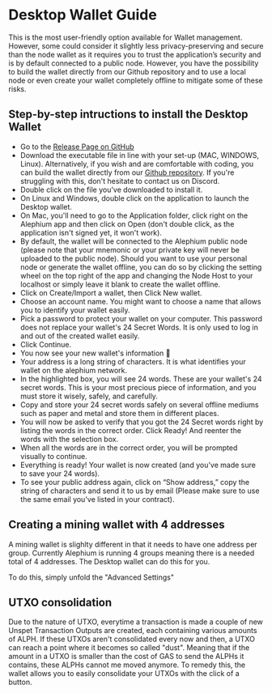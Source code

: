 # Desktop Wallet Guide

This is the most user-friendly option available for Wallet management. However, some could consider it slightly less privacy-preserving and secure than the node wallet as it requires you to trust the application’s security and is by default connected to a public node. However, you have the possibility to build the wallet directly from our Github repository and to use a local node or even create your wallet completely offline to mitigate some of these risks.

## Step-by-step intructions to install the Desktop Wallet

- Go to the [Release Page on GitHub](https://github.com/alephium/alephium-wallet/releases)
- Download the executable file in line with your set-up (MAC, WINDOWS, Linux). Alternatively, if you wish and are comfortable with coding, you can build the wallet directly from our [Github repository](https://github.com/alephium/alephium-wallet). If you're struggling with this, don't hesitate to contact us on Discord. 
- Double click on the file you've downloaded to install it.
- On Linux and Windows, double click on the application to launch the Desktop wallet. 
- On Mac, you'll need to go to the Application folder, click right on the Alephium app and then click on Open (don't double click, as the application isn't signed yet, it won't work).
- By default, the wallet will be connected to the Alephium public node (please note that your mnemonic or your private key will never be uploaded to the public node). Should you want to use your personal node or generate the wallet offline, you can do so by clicking the setting wheel on the top right of the app and changing the Node Host to your localhost or simply leave it blank to create the wallet offline. 
- Click on Create/Import a wallet, then Click New wallet.
- Choose an account name. You might want to choose a name that allows you to identify your wallet easily. 
- Pick a password to protect your wallet on your computer. This password does not replace your wallet's 24 Secret Words. It is only used to log in and out of the created wallet easily.
- Click Continue.
- You now see your new wallet's information 🎉 
- Your address is a long string of characters. It is what identifies your wallet on the alephium network.
- In the highlighted box, you will see 24 words. These are your wallet's  24 secret words. This is your most precious piece of information, and you must store it wisely, safely, and carefully.
- Copy and store your 24 secret words safely on several offline mediums such as paper and metal and store them in different places. 
- You will now be asked to verify that you got the 24 Secret words right by listing the words in the correct order. Click Ready! And reenter the words with the selection box.
- When all the words are in the correct order, you will be prompted visually to continue.
- Everything is ready! Your wallet is now created (and you've made sure to save your 24 words). 
- To see your public address again, click on “Show address,” copy the string of characters and send it to us by email (Please make sure to use the same email you've listed in your contract). 

## Creating a mining wallet with 4 addresses

A mining wallet is slighlty different in that it needs to have one address per group. Currently Alephium is running 4 groups meaning there is a needed total of 4 addresses. The Desktop wallet can do this for you.

To do this, simply unfold the "Advanced Settings"

## UTXO consolidation

Due to the nature of UTXO, everytime a transaction is made a couple of new Unspet Transaction Outputs are created, each containing various amounts of ALPH. If these UTXOs aren't consolidated every now and then, a UTXO can reach a point where it becomes so called "dust". Meaning that if the amount in a UTXO is smaller than the cost of GAS to send the ALPHs it contains, these ALPHs cannot me moved anymore. To remedy this, the wallet allows you to easily consolidate your UTXOs with the click of a button.